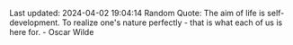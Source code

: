 Last updated: 2024-04-02 19:04:14
Random Quote: The aim of life is self-development. To realize one's nature perfectly - that is what each of us is here for. - Oscar Wilde